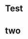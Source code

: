 <!-- ======================================================================= -->
<!-- === Description ...: -->
<!-- === Author ........: Mike Boiko -->
<!-- ======================================================================= -->

<!-- Title  {{{1 -->
<font size=13>
</font>


# Test  <!-- {{{1 -->
# two <!-- {{{a -->
